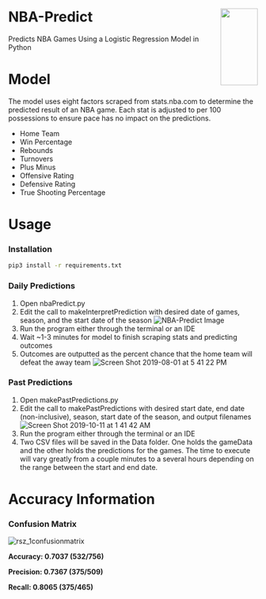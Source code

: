 # NBA-Predict <img align="right" width="75" height="155" src="https://cdn.freebiesupply.com/images/large/2x/nba-logo-transparent.png">


Predicts NBA Games Using a Logistic Regression Model in Python

# Model
The model uses eight factors scraped from stats.nba.com to determine the predicted result of an NBA game. Each stat is adjusted to per 100 possessions to ensure pace has no impact on the predictions.

* Home Team
* Win Percentage
* Rebounds
* Turnovers
* Plus Minus
* Offensive Rating
* Defensive Rating
* True Shooting Percentage

# Usage

### **Installation**

```bash
pip3 install -r requirements.txt
```

### **Daily Predictions**
1. Open nbaPredict.py
2. Edit the call to makeInterpretPrediction with desired date of games, season, and the start date of the season
![NBA-Predict Image](https://user-images.githubusercontent.com/24983943/71434218-7e677e00-26b1-11ea-8a20-cad8d410b251.png)
3. Run the program either through the terminal or an IDE
4. Wait ~1-3 minutes for model to finish scraping stats and predicting outcomes
5. Outcomes are outputted as the percent chance that the home team will defeat the away team
![Screen Shot 2019-08-01 at 5 41 22 PM](https://user-images.githubusercontent.com/24983943/62329326-9977ee00-b483-11e9-9ce3-b9c9cdf78938.png)

### **Past Predictions**
1. Open makePastPredictions.py
2. Edit the call to makePastPredictions with desired start date, end date (non-inclusive), season, start date of the season, and 
output filenames
![Screen Shot 2019-10-11 at 1 41 42 AM](https://user-images.githubusercontent.com/24983943/66627069-7f1b6880-ebc8-11e9-9a94-981b2fa61f1e.png)
3. Run the program either through the terminal or an IDE
4. Two CSV files will be saved in the Data folder. One holds the gameData and the other holds the predictions for the games. The time to execute will vary greatly from a couple minutes to a several hours depending on the range between the start and end date.
 

# Accuracy Information
### **Confusion Matrix**
  
![rsz_1confusionmatrix](https://user-images.githubusercontent.com/24983943/71774907-20565880-2f45-11ea-85c2-a4073a0ac7df.png)

**Accuracy: 0.7037 (532/756)** 

**Precision: 0.7367 (375/509)**

**Recall: 0.8065 (375/465)**
